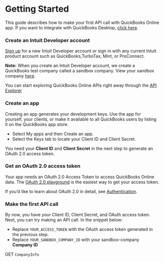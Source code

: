 
# Getting Started

This guide describes how to make your first API call with QuickBooks Online app. If you want to integrate with QuickBooks Desktop, [click here](https://developer.intuit.com/app/developer/qbdesktop/docs/get-started).

### Create an Intuit Developer account

[Sign up](https://developer.intuit.com/v2/ui#/signup?nextUrl=%2Fapp%2Fdeveloper%2Fqbo%2Fdocs%2Fget-started) for a new Intuit Developer account or sign in with any current Intuit product account such as QuickBooks,TurboTax, Mint, or ProConnect.  

**Note:** When you create an Intuit Developer account, we create a QuickBooks test company called a sandbox company. View your sandbox company [here](https://developer.intuit.com/v2/ui#/sandbox).  

You can start exploring QuickBooks Online APIs right away through the [API Explorer](https://developer.intuit.com/v2/apiexplorer?apiname=V3QBO#?id=Account)

### Create an app

Creating an app generates your development keys. Use the app for yourself, your clients, or make it available to all QuickBooks users by listing it on the QuickBooks app store.
* Select My apps and then Create an app.
* Select the Keys tab to locate your Client ID and Client Secret.

You need your **Client ID** and **Client Secret** in the next step to generate an OAuth 2.0 access token.

### Get an OAuth 2.0 access token

Your app needs an OAuth 2.0 Access Token to access QuickBooks Online data. The [OAuth 2.0 playground](https://developer.intuit.com/v2/ui#/sandbox) is the easiest way to get your access token.  

If you’d like to learn about OAuth 2.0 in detail, see [Authentication](https://developer.intuit.com/app/developer/qbo/docs/develop/authentication-and-authorization).


### Make the first API call

By now, you have your Client ID, Client Secret, and OAuth access token. Next, you can try making an API call. In the snippet below:  

* Replace `YOUR_ACCESS_TOKEN` with the OAuth access token generated in the previous step.
* Replace `YOUR_SANDBOX_COMPANY_ID` with your sandbox-company **Company ID**

GET `CompanyInfo`

